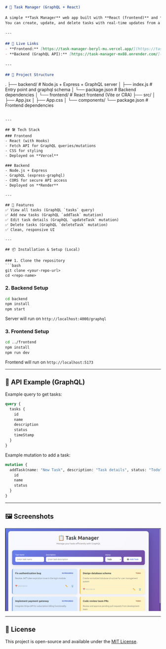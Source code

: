 ```markdown
# 📝 Task Manager (GraphQL + React)

A simple **Task Manager** web app built with **React (frontend)** and **Node.js + Express + GraphQL (backend)**.  
You can create, update, and delete tasks with real-time updates from a GraphQL API.  

---

## 🚀 Live Links
- **Frontend:** [https://task-manager-beryl-mu.vercel.app/](https://task-manager-beryl-mu.vercel.app/)  
- **Backend (GraphQL API):** [https://task-manager-mx88.onrender.com/](https://task-manager-mx88.onrender.com/)  

---

## 📂 Project Structure
```

.
├── backend/           # Node.js + Express + GraphQL server
│   ├── index.js       # Entry point and graphql schema
│   └── package.json   # Backend dependencies
│
└── frontend/          # React frontend (Vite or CRA)
├── src/
│   ├── App.jsx
│   ├── App.css
│   └── components/
└── package.json   # Frontend dependencies

````

---

## 🛠️ Tech Stack
### Frontend
- React (with Hooks)
- Fetch API for GraphQL queries/mutations
- CSS for styling
- Deployed on **Vercel**

### Backend
- Node.js + Express
- GraphQL (express-graphql)
- CORS for secure API access
- Deployed on **Render**

---

## 🔑 Features
✅ View all tasks (GraphQL `tasks` query)  
✅ Add new tasks (GraphQL `addTask` mutation)  
✅ Edit task details (GraphQL `updateTask` mutation)  
✅ Delete tasks (GraphQL `deleteTask` mutation)  
✅ Clean, responsive UI  

---

## 📦 Installation & Setup (Local)

### 1. Clone the repository
```bash
git clone <your-repo-url>
cd <repo-name>
````

### 2. Backend Setup

```bash
cd backend
npm install
npm start
```

Server will run on `http://localhost:4000/graphql`

### 3. Frontend Setup

```bash
cd ../frontend
npm install
npm run dev
```

Frontend will run on `http://localhost:5173`

---

## 🔗 API Example (GraphQL)

Example query to get tasks:

```graphql
query {
  tasks {
    id
    name
    description
    status
    timeStamp
  }
}
```

Example mutation to add a task:

```graphql
mutation {
  addTask(name: "New Task", description: "Task details", status: "Todo") {
    id
    name
    status
  }
}
```

---

## 🖼️ Screenshots
![Task Manager](images/task_manager.png)


---

## 🧾 License

This project is open-source and available under the [MIT License](LICENSE).
